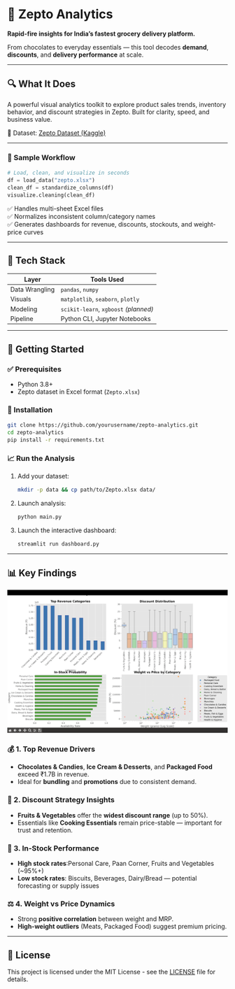# 🚀 Zepto Analytics  
**Rapid-fire insights for India’s fastest grocery delivery platform.**  

From chocolates to everyday essentials — this tool decodes **demand**, **discounts**, and **delivery performance** at scale.

---

## 🔍 What It Does  
A powerful visual analytics toolkit to explore product sales trends, inventory behavior, and discount strategies in Zepto. Built for clarity, speed, and business value.

📂 Dataset: [Zepto Dataset (Kaggle)](https://www.kaggle.com/datasets/devshahoff/zepto-dataset)

---

### 🧪 Sample Workflow
```python
# Load, clean, and visualize in seconds
df = load_data("zepto.xlsx")
clean_df = standardize_columns(df)
visualize.cleaning(clean_df)
```

✅ Handles multi-sheet Excel files  
✅ Normalizes inconsistent column/category names  
✅ Generates dashboards for revenue, discounts, stockouts, and weight-price curves  

---

## 🧰 Tech Stack

| Layer           | Tools Used                    |
|----------------|-------------------------------|
| Data Wrangling | `pandas`, `numpy`             |
| Visuals        | `matplotlib`, `seaborn`, `plotly` |
| Modeling       | `scikit-learn`, `xgboost` *(planned)* |
| Pipeline       | Python CLI, Jupyter Notebooks |

---

## 🚀 Getting Started

### ✅ Prerequisites
- Python 3.8+
- Zepto dataset in Excel format (`Zepto.xlsx`)

### 🔧 Installation
```bash
git clone https://github.com/yourusername/zepto-analytics.git
cd zepto-analytics
pip install -r requirements.txt
```

### 📈 Run the Analysis
1. Add your dataset:
   ```bash
   mkdir -p data && cp path/to/Zepto.xlsx data/
   ```
2. Launch analysis:
   ```bash
   python main.py
   ```
3. Launch the interactive dashboard:
   ```bash
   streamlit run dashboard.py
   ```

---

## 📊 Key Findings

![Dashboard Summary](images/dashboard.png)

### 💰 1. Top Revenue Drivers  
- **Chocolates & Candies**, **Ice Cream & Desserts**, and **Packaged Food** exceed ₹1.7B in revenue.  
- Ideal for **bundling** and **promotions** due to consistent demand.

### 🎯 2. Discount Strategy Insights  
- **Fruits & Vegetables** offer the **widest discount range** (up to 50%).  
- Essentials like **Cooking Essentials** remain price-stable — important for trust and retention.

### 🛒 3. In-Stock Performance  
- **High stock rates**:Personal Care, Paan Corner, Fruits and Vegetables (~95%+)  
- **Low stock rates**: Biscuits, Beverages, Dairy/Bread — potential forecasting or supply issues

### ⚖️ 4. Weight vs Price Dynamics  
- Strong **positive correlation** between weight and MRP.  
- **High-weight outliers** (Meats, Packaged Food) suggest premium pricing.

---

## 📝 License  
This project is licensed under the MIT License - see the [LICENSE](LICENSE) file for details.
